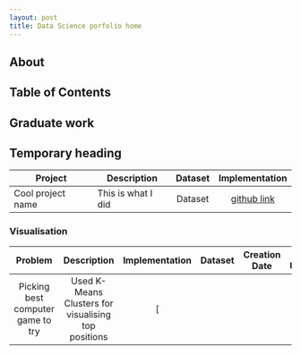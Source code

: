 ```yaml
---
layout: post
title: Data Science porfolio home
---
```


## About 

## Table of Contents

## Graduate work

## Temporary heading
| Project | Description | Dataset | Implementation |
| --- | --- | :---:| :---: |
| Cool project name | This is what I did | Dataset | [github link](www.reddit.com) |

### Visualisation
| Problem | Description | Implementation | Dataset | Creation Date | Last Update |
| :---: | :---: | :---: | :---: | :---: | :---: |
| Picking best computer game to try| Used K-Means Clusters for visualising top positions | [